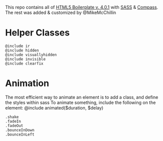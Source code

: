 This repo contains all of [HTML5 Boilerplate v. 4.0.1](http://html5boilerplate.com) with [SASS](http://sass-lang.com/) & [Compass](http://compass-style.org/).
The rest was added & customized by @MikeMcChillin



# Helper Classes
    @include ir
    @include hidden
    @include visuallyhidden
    @include invisible
    @include clearfix
# Animation
The most efficient way to animate an element is to add a class, and define the styles within sass
    To animate something, include the following on the element:
    @include animated($duration, $delay)

    .shake
    .fadeIn
    .fadeOut
    .bounceInDown
    .bounceInLeft
